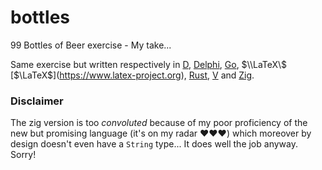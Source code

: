 # bottles
99 Bottles of Beer exercise - My take...

Same exercise but written respectively in [D](https://dlang.org/), [Delphi](https://www.embarcadero.com/products/delphi), [Go](https://go.dev/), $\\LaTeX\$ [$\\LaTeX\$](https://www.latex-project.org), [Rust](https://www.rust-lang.org/), [V](https://vlang.io/) and [Zig](https://ziglang.org/).


### Disclaimer

The zig version is too  _convoluted_ because of my poor proficiency of the new but promising language (it's on my radar ❤️❤️❤️) which moreover by design doesn't even have a `String` type... It does well the job anyway. Sorry!

